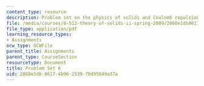 ```yaml
---
content_type: resource
description: Problem set on the physics of solids and Coulomb repulsion.
file: /media/courses/8-512-theory-of-solids-ii-spring-2009/2868e1db86174b96253970d95849a37a_MIT8_512s09_2004_pset06.pdf
file_type: application/pdf
learning_resource_types:
- Assignments
ocw_type: OCWFile
parent_title: Assignments
parent_type: CourseSection
resourcetype: Document
title: Problem Set 6
uid: 2868e1db-8617-4b96-2539-70d95849a37a
---
```

